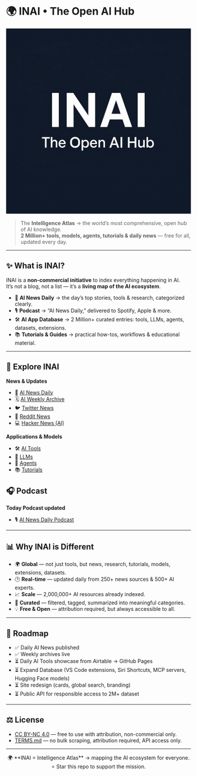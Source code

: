 # 🌍 INAI • The Open AI Hub  

<p align="center">
  <img src="docs/assets/inai-banner.png" alt="INAI Banner" width="800"/>
</p>

> The **Intelligence Atlas** → the world’s most comprehensive, open hub of AI knowledge.  
> **2 Million+ tools, models, agents, tutorials & daily news** — free for all, updated every day.  

---

## ✨ What is INAI?
INAI is a **non-commercial initiative** to index everything happening in AI.  
It’s not a blog, not a list — it’s a **living map of the AI ecosystem**.  

- 📰 **AI News Daily** → the day’s top stories, tools & research, categorized clearly.  
- 🎙️ **Podcast** → “AI News Daily,” delivered to Spotify, Apple & more.  
- 🛠️ **AI App Database** → 2 Million+ curated entries: tools, LLMs, agents, datasets, extensions.  
- 📚 **Tutorials & Guides** → practical how-tos, workflows & educational material.  

---

## 🔎 Explore INAI
**News & Updates**
- 📰 [AI News Daily](docs/news.md)
- 🗓️ [AI Weekly Archive](docs/weekly.md)  
- 🐦 [Twitter News](docs/twitter-news.md)  
- 📢 [Reddit News](docs/reddit-news.md)  
- 💻 [Hacker News (AI)](docs/hacker-news.md) 

**Applications & Models**
- 🛠️ [AI Tools](https://www.inai.wiki/tools.html)  
- 🤖 [LLMs](https://www.inai.wiki/llms.html)  
- 🧭 [Agents](https://www.inai.wiki/agents.html)  
- 📚 [Tutorials](https://www.inai.wiki/tutorials.html)  

## 🎧 Podcast
**Today Podcast updated**
- 🎙️ [AI News Daily Podcast](https://ainews.buzzsprout.com) 

---

## 📊 Why INAI is Different
- 🌍 **Global** — not just tools, but news, research, tutorials, models, extensions, datasets.  
- 🕑 **Real-time** — updated daily from 250+ news sources & 500+ AI experts.  
- 📈 **Scale** — 2,000,000+ AI resources already indexed.  
- 🎯 **Curated** — filtered, tagged, summarized into meaningful categories.  
- 💡 **Free & Open** — attribution required, but always accessible to all.  

---

## 📅 Roadmap
- ✅ Daily AI News published  
- ✅ Weekly archives live  
- ⏳ Daily AI Tools showcase from Airtable → GitHub Pages  
- ⏳ Expand Database (VS Code extensions, Siri Shortcuts, MCP servers, Hugging Face models)  
- ⏳ Site redesign (cards, global search, branding)  
- ⏳ Public API for responsible access to 2M+ dataset  

---

## ⚖️ License
- [CC BY-NC 4.0](LICENSE.md) — free to use with attribution, non-commercial only.  
- [TERMS.md](TERMS.md) — no bulk scraping, attribution required, API access only.  

---

<p align="center">  
🌍 **INAI = Intelligence Atlas** → mapping the AI ecosystem for everyone.  
<br/>⭐ Star this repo to support the mission.  
</p>

